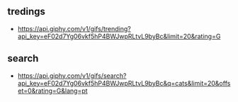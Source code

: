 ## tredings
- https://api.giphy.com/v1/gifs/trending?api_key=eF02d7Yg06vkf5hP4BWJwpRLtvL9byBc&limit=20&rating=G
## search
- https://api.giphy.com/v1/gifs/search?api_key=eF02d7Yg06vkf5hP4BWJwpRLtvL9byBc&q=cats&limit=20&offset=0&rating=G&lang=pt